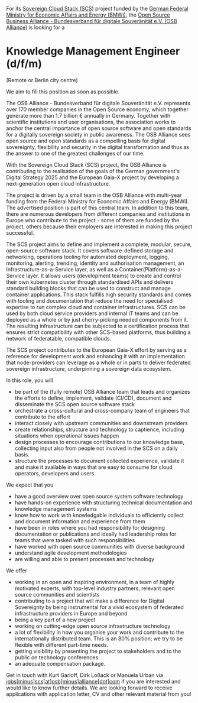 For its [Sovereign Cloud Stack (SCS)](https://scs.community/)
project funded by the [German Federal Ministry for Economic Affairs 
and Energy (BMWi)](https://bmwi.de/), the
[Open Source Business Alliance -
Bundesverband für digitale Souveränität
e.V. (OSB Alliance)](https://osb-alliance.de/) is looking for a
# Knowledge Management Engineer (d/f/m)
(Remote or Berlin city centre)

We aim to fill this position as soon as possible.

The OSB Alliance - Bundesverband für digitale
Souveränität e.V. represents over 170 member companies in the
Open Source economy, which together generate more than 1.7 billion &euro;
annually in Germany. Together with scientific institutions and user
organisations, the association works to anchor the central importance
of open source software and open standards for a digitally sovereign
society in public awareness. The OSB Alliance sees open source and open
standards as a compelling basis for digital sovereignty, flexibility
and security in the digital transformation and thus as the answer to
one of the greatest challenges of our time.

With the Sovereign Cloud Stack (SCS) project, the OSB Alliance is contributing
to the realisation of the goals of the German government's Digital Strategy
2025 and the European Gaia-X project by developing a next-generation open cloud
infrastructure.

The project is driven by a small team in the OSB Alliance with multi-year
funding from the Federal Ministry for Economic Affairs and Energy (BMWi). The
advertised position is part of this central team. In addition to this team,
there are numerous developers from different companies and institutions in
Europe who contribute to the project - some of them are funded by the project,
others because their employers are interested in making this project
successful.

The SCS project aims to define and implement a complete, modular, secure,
open-source software stack. It covers software-defined storage and networking,
operations tooling for automated deployment, logging, monitoring, alerting,
trending, identity and authorisation management, an Infrastructure-as-a-Service
layer, as well as a Container(Platform)-as-a-Service layer. It allows users
(development teams) to create and control their own kubernetes cluster through
standardised APIs and delivers standard building blocks that can be used to
construct and manage container applications. This stack fulfills high security
standards and comes with tooling and documentation that reduce the need for
specialised expertise to run complex cloud and container infrastructures. SCS
can be used by both cloud service providers and internal IT teams and can be
deployed as a whole or by just cherry-picking needed components from it. The
resulting infrastructure can be subjected to a certification process that
ensures strict compatibility with other SCS-based platforms, thus building a
network of federatable, compatible clouds.

The SCS project contributes to the European Gaia-X effort by serving as a
reference for development work and enhancing it with an implementation that
node-providers can leverage as a whole or in parts to deliver federated
sovereign infrastructure, underpinning a sovereign data ecosystem.

In this role, you will

* be part of the (fully remote) OSB Alliance team that leads and organizes the
  efforts to define, implement, validate (CI/CD), document and
  disseminate the SCS open source software stack
* orchestrate a cross-cultural and cross-company team of engineers that
  contribute to the effort
* interact closely with upstream communities and downstream providers
* create relationships, structure and technology to captience, including
  situations when operational issues happen
* design processes to encourage contributions to our knowledge base,
  collecting input also from people not involved in the SCS on a daily
  basis.
* structure the processes to document collected experience, validate it
  and make it available in ways that are easy to consume for cloud
  operators, developers and users.

We expect that you

* have a good overview over open source system software technology
* have hands-on experience with structuring technical documentation and
  knowledge management systems
* know how to work with knowledgable individuals to efficiently collect
  and document information and experience from them
* have been in roles where you had responsibility for designing
  documentation or publications and ideally had leadership roles
  for teams that were tasked with such responsibilities
* have worked with open source communities with diverse background
* understand agile development methodologies
* are willing and able to present processes and technology

We offer

* working in an open and inspiring environment, in a team of highly
  motivated experts, with top-level industry partners, relevant open
  source communities and scientists
* contributing to a project that will make a difference for Digital
  Sovereignty by being instrumental for a vivid ecosystem of federated
  infrastructure providers in Europe and beyond
* being a key part of a new project
* working on cutting-edge open source infrastructure technology
* a lot of flexibility in how you organise your work and contribute to
  the internationally distributed team. This is an 80% position;
  we try to be flexible with different part-time needs.
* getting visibility by presenting the project to stakeholders and to the
  public on technology conferences
* an adequate compensation package.

Get in touch with Kurt Garloff, Dirk Loßack or Manuela Urban via
[jobs[minus]scs[at]osb[minus]alliance[dot]com](mailto:jobs-scs@osb-alliance.com)
if you are interested and would like to know further details. We are
looking forward to receive applications with application letter, CV and
other relevant material from you!


